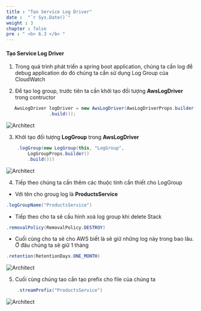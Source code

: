 ```yaml
---
title : "Tạo Service Log Driver"
date :  "`r Sys.Date()`" 
weight : 3
chapter : false
pre : " <b> 6.3 </b> "
---
```


#### Tạo Service Log Driver

1. Trong quá trình phát triển a spring boot application, chúng ta cần log để debug application do đó chúng ta cần sử dụng Log Group của CloudWatch
   
2. Để tạo log group, trước tiên ta cần khởi tạo đối tượng **AwsLogDriver** trong contructor
```java
   AwsLogDriver logDriver = new AwsLogDriver(AwsLogDriverProps.builder()
                .build());
```

![Architect](/images/6/logDriver/02.png?featherlight=false&width=60pc)

3. Khởi tạo đối tượng **LogGroup** trong **AwsLogDriver**

```java
    .logGroup(new LogGroup(this, "LogGroup",
        LogGroupProps.builder()
        .build()))
```
![Architect](/images/6/logDriver/03.png?featherlight=false&width=60pc)

4. Tiếp theo chúng ta cần thêm các thuộc tính cần thiết cho LogGroup
  + Với tên cho groug log là **ProductsService**
   ```java
   .logGroupName("ProductsService")
   ```
  + Tiếp theo cho ta sẽ cấu hình xoá log group khi delete Stack
   ```java
   .removalPolicy(RemovalPolicy.DESTROY)
   ```
  + Cuối cùng cho ta sẽ cho AWS biết là sẽ giữ những log này trong bao lâu. Ỡ đâu chúng ta sẽ giữ 1 tháng
   ```java
   .retention(RetentionDays.ONE_MONTH)
   ```

![Architect](/images/6/logDriver/04.png?featherlight=false&width=60pc)

5. Cuối cùng chúng tao cần tạo prefix cho file của chúng ta

```java
    .streamPrefix("ProductsService")
```
![Architect](/images/6/logDriver/05.png?featherlight=false&width=60pc)

